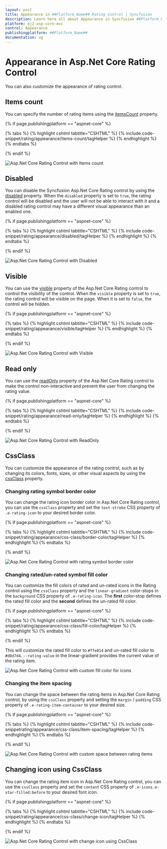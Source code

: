 ```yaml
---
layout: post
title: Appearance in ##Platform_Name## Rating Control | Syncfusion
description: Learn here all about Appearance in Syncfusion ##Platform_Name## Rating control of Syncfusion Essential JS 2 and more.
platform: ej2-asp-core-mvc
control: Appearance
publishingplatform: ##Platform_Name##
documentation: ug
---
```


# Appearance in Asp.Net Core Rating Control

You can also customize the appearance of rating control.

## Items count

You can specify the number of rating items using the [itemsCount](https://help.syncfusion.com/cr/aspnetcore-js2/Syncfusion.EJ2.Inputs.Rating.html#Syncfusion_EJ2_Inputs_Rating_ItemsCount) property.

{% if page.publishingplatform == "aspnet-core" %}

{% tabs %}
{% highlight cshtml tabtitle="CSHTML" %}
{% include code-snippet/rating/appearance/items-count/tagHelper %}
{% endhighlight %}
{% endtabs %}

{% endif %}

![Asp.Net Core Rating Control with Items count](images/rating-items-count.png)

## Disabled

You can disable the Syncfusion Asp.Net Core Rating control by using the [disabled](https://help.syncfusion.com/cr/aspnetcore-js2/Syncfusion.EJ2.Inputs.Rating.html#Syncfusion_EJ2_Inputs_Rating_Disabled) property. When the `disabled` property is set to `true`, the rating control will be disabled and the user will not be able to interact with it and a disabled rating control may have a different visual appearance than an enabled one.

{% if page.publishingplatform == "aspnet-core" %}

{% tabs %}
{% highlight cshtml tabtitle="CSHTML" %}
{% include code-snippet/rating/appearance/disabled/tagHelper %}
{% endhighlight %}
{% endtabs %}

{% endif %}

![Asp.Net Core Rating Control with Disabled](images/rating-disabled.png)

## Visible

You can use the [visible](https://help.syncfusion.com/cr/aspnetcore-js2/Syncfusion.EJ2.Inputs.Rating.html#Syncfusion_EJ2_Inputs_Rating_Visible) property of the Asp.Net Core Rating control to control the visibility of the control. When the `visible` property is set to `true`, the rating control will be visible on the page. When it is set to `false`, the control will be hidden.

{% if page.publishingplatform == "aspnet-core" %}

{% tabs %}
{% highlight cshtml tabtitle="CSHTML" %}
{% include code-snippet/rating/appearance/visible/tagHelper %}
{% endhighlight %}
{% endtabs %}

{% endif %}

![Asp.Net Core Rating Control with Visible](images/rating-full-precision.png)

## Read only

You can use the [readOnly](https://help.syncfusion.com/cr/aspnetcore-js2/Syncfusion.EJ2.Inputs.Rating.html#Syncfusion_EJ2_Inputs_Rating_ReadOnly) property of the Asp.Net Core Rating control to make the control non-interactive and prevent the user from changing the rating value.

{% if page.publishingplatform == "aspnet-core" %}

{% tabs %}
{% highlight cshtml tabtitle="CSHTML" %}
{% include code-snippet/rating/appearance/read-only/tagHelper %}
{% endhighlight %}
{% endtabs %}

{% endif %}

![Asp.Net Core Rating Control with ReadOnly](images/rating-full-precision.png)

## CssClass

You can customize the appearance of the rating control, such as by changing its colors, fonts, sizes, or other visual aspects by using the [cssClass](https://help.syncfusion.com/cr/aspnetcore-js2/Syncfusion.EJ2.Inputs.Rating.html#Syncfusion_EJ2_Inputs_Rating_CssClass) property. 

### Changing rating symbol border color

You can change the rating icon border color in Asp.Net Core Rating control, you can use the `cssClass` property and set the `text-stroke` CSS property of `.e-rating-icon` to your desired border color.

{% if page.publishingplatform == "aspnet-core" %}

{% tabs %}
{% highlight cshtml tabtitle="CSHTML" %}
{% include code-snippet/rating/appearance/css-class/border-color/tagHelper %}
{% endhighlight %}
{% endtabs %}

{% endif %}

![Asp.Net Core Rating Control with rating symbol border color](images/rating-border-color.png)

### Changing rated/un-rated symbol fill color 

You can customize the fill colors of rated and un-rated icons in the Rating control using the `cssClass` property and the `linear-gradient` color-stops in the `background` CSS property of `.e-rating-icon`. The **first** color-stop defines the rated fill color and the **second** defines the un-rated fill color.

{% if page.publishingplatform == "aspnet-core" %}

{% tabs %}
{% highlight cshtml tabtitle="CSHTML" %}
{% include code-snippet/rating/appearance/css-class/fill-color/tagHelper %}
{% endhighlight %}
{% endtabs %}

{% endif %}

This will customize the rated fill color to `#ffe814` and un-rated fill color to `#d8d7d4`. `--rating-value` in the linear-gradient provides the current value of the rating item.

![Asp.Net Core Rating Control with custom fill color for icons](images/rating-fill-color.png)

### Changing the item spacing

You can change the space between the rating items in Asp.Net Core Rating control, by using the `cssClass` property and setting the `margin` / `padding` CSS property of `.e-rating-item-container` to your desired size. 

{% if page.publishingplatform == "aspnet-core" %}

{% tabs %}
{% highlight cshtml tabtitle="CSHTML" %}
{% include code-snippetrating/appearance/css-class/item-spacing/tagHelper %}
{% endhighlight %}
{% endtabs %}

{% endif %}

![Asp.Net Core Rating Control with custom space between rating items](images/rating-custom-space.png)

## Changing icon using CssClass

You can change the rating item icon in Asp.Net Core Rating control, you can use the `cssClass` property and set the `content` CSS property of `.e-icons.e-star-filled:before` to your desired font icon.

{% if page.publishingplatform == "aspnet-core" %}

{% tabs %}
{% highlight cshtml tabtitle="CSHTML" %}
{% include code-snippet/rating/appearance/css-class/change-icon/tagHelper %}
{% endhighlight %}
{% endtabs %}

{% endif %}

![Asp.Net Core Rating Control with change icon using CssClass](images/rating-cssclass-icon.png)